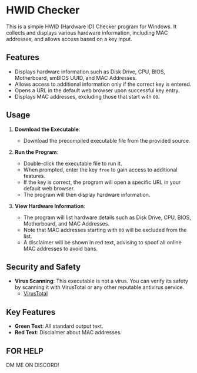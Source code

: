 # HWID Checker

This is a simple HWID (Hardware ID) Checker program for Windows. It collects and displays various hardware information, including MAC addresses, and allows access based on a key input.

## Features

- Displays hardware information such as Disk Drive, CPU, BIOS, Motherboard, smBIOS UUID, and MAC Addresses.
- Allows access to additional information only if the correct key is entered.
- Opens a URL in the default web browser upon successful key entry.
- Displays MAC addresses, excluding those that start with `00`.

## Usage

1. **Download the Executable**:
   - Download the precompiled executable file from the provided source.

2. **Run the Program**:
   - Double-click the executable file to run it.
   - When prompted, enter the key ```free``` to gain access to additional features.
   - If the key is correct, the program will open a specific URL in your default web browser.
   - The program will then display hardware information.

3. **View Hardware Information**:
   - The program will list hardware details such as Disk Drive, CPU, BIOS, Motherboard, and MAC Addresses.
   - Note that MAC addresses starting with `00` will be excluded from the list.
   - A disclaimer will be shown in red text, advising to spoof all online MAC addresses to avoid bans.

## Security and Safety

- **Virus Scanning**: This executable is not a virus. You can verify its safety by scanning it with VirusTotal or any other reputable antivirus service.
  - [VirusTotal](https://www.virustotal.com)

## Key Features

- **Green Text**: All standard output text.
- **Red Text**: Disclaimer about MAC addresses.

## FOR HELP

DM ME ON DISCORD!

